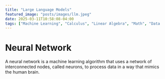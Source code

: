 ```yaml
---
title: "Large Language Models"
featured_image: "posts/images/llm.jpeg"
date: 2025-03-11T10:58:08-04:00
tags: ["Machine Learning", "Calculus", "Linear Algebra", "Math", "Data Science"]
---
```


# Neural Network

A neural network is a machine learning algorithm that uses a network of interconnected nodes, called neurons, to process data in a way that mimics the human brain.

